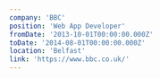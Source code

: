```yaml
---
company: 'BBC'
position: 'Web App Developer'
fromDate: '2013-10-01T00:00:00.000Z'
toDate: '2014-08-01T00:00:00.000Z'
location: 'Belfast'
link: 'https://www.bbc.co.uk/'
---
```

